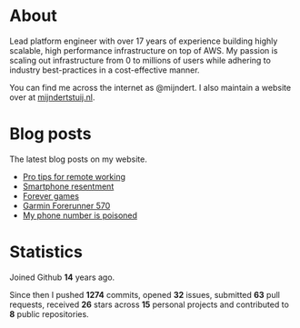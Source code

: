 # About

Lead platform engineer with over 17 years of experience building highly scalable, high performance infrastructure on top of AWS. My passion is scaling out infrastructure from 0 to millions of users while adhering to industry best-practices in a cost-effective manner.

You can find me across the internet as @mijndert. I also maintain a website over at [mijndertstuij.nl](https://mijndertstuij.nl/).

# Blog posts

The latest blog posts on my website.

<!-- BLOGPOSTS:START -->
- [Pro tips for remote working](https://mijndertstuij.nl/posts/remote-working-protips/)
- [Smartphone resentment](https://mijndertstuij.nl/posts/smartphone-resentment/)
- [Forever games](https://mijndertstuij.nl/posts/forever-games/)
- [Garmin Forerunner 570](https://mijndertstuij.nl/posts/garmin-forerunner-570/)
- [My phone number is poisoned](https://mijndertstuij.nl/posts/my-phone-number-is-poisoned/)
<!-- BLOGPOSTS:END -->

# Statistics

Joined Github **14** years ago.

Since then I pushed **1274** commits, opened **32** issues, submitted **63** pull requests, received **26** stars across **15** personal projects and contributed to **8** public repositories.
